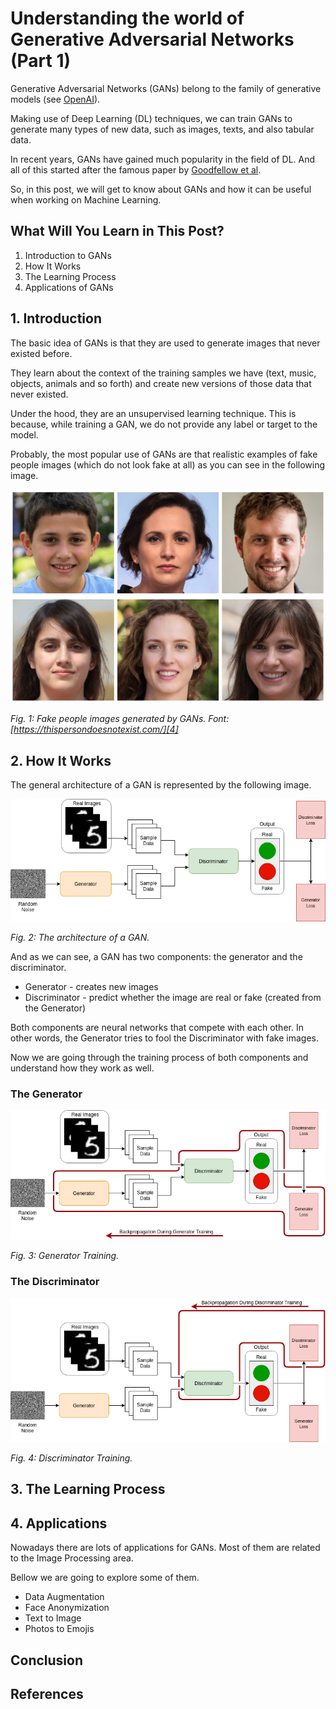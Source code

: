 # Understanding the world of Generative Adversarial Networks (Part 1)

Generative Adversarial Networks (GANs) belong to the family of generative models (see [OpenAI][1]). 

Making use of Deep Learning (DL) techniques, we can train GANs to generate many types of new data, such as images, texts, and also tabular data.

In recent years, GANs have gained much popularity in the field of DL. And all of this started after the famous paper by [Goodfellow et al][2].

So, in this post, we will get to know about GANs and how it can be useful when working on Machine Learning.


## What Will You Learn in This Post?

1. Introduction to GANs
2. How It Works
3. The Learning Process
4. Applications of GANs

## 1. Introduction

The basic idea of GANs is that they are used to generate images that never existed before. 

They learn about the context of the training samples we have (text, music, objects, animals and so forth) and create new versions of those data that never existed.

Under the hood, they are an unsupervised learning technique. This is because, while training a GAN, we do not provide any label or target to the model.

Probably, the most popular use of GANs are that realistic examples of fake people images (which do not look fake at all) as you can see in the following image.


![FakePeople](./images/photo_collage.png)

*Fig. 1: Fake people images generated by GANs. Font: [https://thispersondoesnotexist.com/][4]*



## 2. How It Works

The general architecture of a GAN is represented by the following image.

![Architecture](./images/GAN.png)

*Fig. 2: The architecture of a GAN.*

And as we can see, a GAN has two components: the generator and the discriminator.

* Generator - creates new images
* Discriminator - predict whether the image are real or fake (created from the Generator) 

Both components are neural networks that compete with each other. In other words, the Generator tries to fool the Discriminator with fake images.

Now we are going through the training process of both components and understand how they work as well.   


### The Generator

![Generator](./images/GAN_Generator.png)

*Fig. 3: Generator Training.*

### The Discriminator

![Discriminator](./images/GAN_Discriminator.png)

*Fig. 4: Discriminator Training.*


## 3. The Learning Process


## 4. Applications

Nowadays there are lots of applications for GANs. Most of them are related to the Image Processing area.

Bellow we are going to explore some of them.

* Data Augmentation
* Face Anonymization 
* Text to Image
* Photos to Emojis

## Conclusion

## References
[1]: https://openai.com/blog/generative-models/
[2]: https://arxiv.org/pdf/1406.2661.pdf
[3]: https://arxiv.org/pdf/1909.04538.pdf
[4]: https://thispersondoesnotexist.com/
